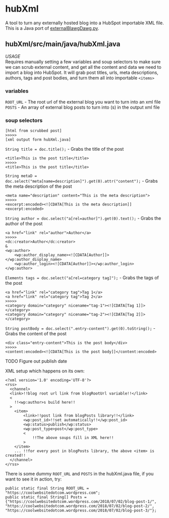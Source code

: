 # hubXml
A tool to turn any externally hosted blog into a HubSpot importable XML file. This is a Java port of [externalBlawgDawg.py](https://github.com/williamspiro/blawgDawg/blob/master/externalBlawgDawg.py).

## hubXml/src/main/java/hubXml.java
_USAGE_  
Requires manually setting a few variables and soup selectors to make sure we can scrub external content, and get all the content and data we need to import a blog into HubSpot. It will grab post titles, urls, meta descriptions, authors, tags and post bodies, and turn them all into importable `<items>`  

### __variables__
`ROOT_URL` - The root url of the external blog you want to turn into an xml file  
`POSTS` - An array of external blog posts to turn into <item>(s) in the output xml file

### __soup selectors__  
```
[html from scrubbed post]
>>>>>
[xml output form hubXml.java]
```
`String title = doc.title();` - Grabs the title of the post  
```
<title>This is the post title</title>
>>>>>
<title>This is the post title</title> 
```
`String metaD = doc.select("meta[name=description]").get(0).attr("content");` - Grabs the meta description of the post  
```
<meta name="description" content="This is the meta description"> 
>>>>>
<excerpt:encoded><![CDATA[This is the meta description]]<excerpt:encoded>
```
`String author = doc.select("a[rel=author]").get(0).text();` - Grabs the author of the post  
```
<a href="link" rel="author">Author</a>
>>>>>
<dc:creator>Author</dc:creator>
&
<wp:author>
    <wp:author_display_name><![CDATA[Author]]></wp:author_display_name>
    <wp:author_login><![CDATA[Author]]></wp:author_login>
</wp:author>
```
`Elements tags = doc.select("a[rel=category tag]");` - Grabs the tags of the post  
```
<a href="link" rel="category tag">Tag 1</a>
<a href="link" rel="category tag">Tag 2</a>
>>>>>
<category domain="category" nicename="tag-1"><![CDATA[Tag 1]]></category>
<category domain="category" nicename="tag-2"><![CDATA[Tag 2]]></category>
```
`String postBody = doc.select(".entry-content").get(0).toString();` - Grabs the content of the post  
```
<div class="entry-content">This is the post body</div>
>>>>>
<content:encoded><![CDATA[This is the post body]]</content:encoded>
```
TODO Figure out publish date

XML setup which happens on its own:
```
<?xml version='1.0' encoding='UTF-8'?>
<rss>
  <channel>
  <link>!!blog root url link from blogRootUrl variable!!</link>
  <
    !!<wp:author>s build here!!
  >
    <item>
        <link>!!post link from blogPosts library!!</link>
        <wp:post_id>!!set automatically!!</wp:post_id>
        <wp:status>publish</wp:status>
        <wp:post_type>post</wp:post_type>
        <
            !!The above soups fill in XML here!!
        >
    </item>
    ... !!for every post in blogPosts library, the above <item> is created!!
  </channel>
</rss>
```

There is some dummy `ROOT_URL` and `POSTS` in the hubXml.java file, if you want to see it in action, try:
```
public static final String ROOT_URL = "https://coolwebsitedotcom.wordpress.com";
public static final String[] Posts = {"https://coolwebsitedotcom.wordpress.com/2018/07/02/blog-post-1/", "https://coolwebsitedotcom.wordpress.com/2018/07/02/blog-post-2/", "https://coolwebsitedotcom.wordpress.com/2018/07/02/blog-post-3/"};
```
